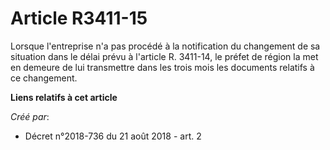 # Article R3411-15

Lorsque l'entreprise n'a pas procédé à la notification du changement de sa situation dans le délai prévu à l'article R.
3411-14, le préfet de région la met en demeure de lui transmettre dans les trois mois les documents relatifs à ce changement.

**Liens relatifs à cet article**

_Créé par_:

  - Décret n°2018-736 du 21 août 2018 - art. 2
